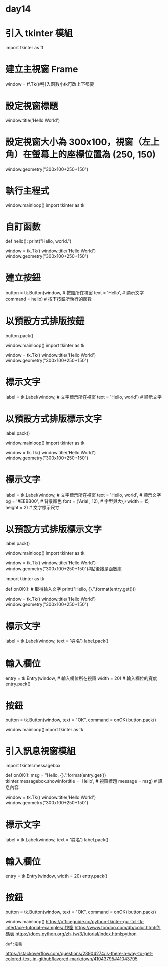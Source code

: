 # day14
# 引入 tkinter 模組
import tkinter as ff

# 建立主視窗 Frame
window = ff.Tk()#引入函數小tk可改上下都要

# 設定視窗標題
window.title('Hello World')

# 設定視窗大小為 300x100，視窗（左上角）在螢幕上的座標位置為 (250, 150)
window.geometry("300x100+250+150")

# 執行主程式
window.mainloop()
import tkinter as tk

# 自訂函數
def hello():
    print("Hello, world.")

window = tk.Tk()
window.title('Hello World')
window.geometry("300x100+250+150")

# 建立按鈕
button = tk.Button(window,          # 按鈕所在視窗
                   text = 'Hello',  # 顯示文字
                   command = hello) # 按下按鈕所執行的函數

# 以預設方式排版按鈕
button.pack()

window.mainloop()
import tkinter as tk

window = tk.Tk()
window.title('Hello World')
window.geometry("300x100+250+150")

# 標示文字
label = tk.Label(window,                 # 文字標示所在視窗
                 text = 'Hello, world')  # 顯示文字

# 以預設方式排版標示文字
label.pack()

window.mainloop()
import tkinter as tk

window = tk.Tk()
window.title('Hello World')
window.geometry("300x100+250+150")

# 標示文字
label = tk.Label(window,                 # 文字標示所在視窗
                 text = 'Hello, world',  # 顯示文字
                 bg = '#EEBB00',         #  背景顏色
                 font = ('Arial', 12),   # 字型與大小
                 width = 15, height = 2) # 文字標示尺寸   

# 以預設方式排版標示文字
label.pack()

window.mainloop()
import tkinter as tk

window = tk.Tk()
window.title('Hello World')
window.geometry("300x100+250+150")#點後接是函數庫

import tkinter as tk

def onOK():
    # 取得輸入文字
    print("Hello, {}.".format(entry.get()))

window = tk.Tk()
window.title('Hello World')
window.geometry("300x100+250+150")

# 標示文字
label = tk.Label(window, text = '姓名')
label.pack()

# 輸入欄位
entry = tk.Entry(window,     # 輸入欄位所在視窗
                 width = 20) # 輸入欄位的寬度
entry.pack()

# 按鈕
button = tk.Button(window, text = "OK", command = onOK)
button.pack()

window.mainloop()import tkinter as tk

# 引入訊息視窗模組
import tkinter.messagebox

def onOK():
    msg = "Hello, {}.".format(entry.get())
    tkinter.messagebox.showinfo(title = 'Hello', # 視窗標題
                                message = msg)   # 訊息內容

window = tk.Tk()
window.title('Hello World')
window.geometry("300x100+250+150")

# 標示文字
label = tk.Label(window, text = '姓名')
label.pack()

# 輸入欄位
entry = tk.Entry(window, width = 20)
entry.pack()

# 按鈕
button = tk.Button(window, text = "OK", command = onOK)
button.pack()

window.mainloop()
https://officeguide.cc/python-tkinter-gui-tcl-tk-interface-tutorial-examples/:視窗
https://www.toodoo.com/db/color.html:色碼表
https://docs.python.org/zh-tw/3/tutorial/index.html:python
```
def:定義
```
https://stackoverflow.com/questions/23904274/is-there-a-way-to-get-colored-text-in-githubflavored-markdown/41043795#41043795

